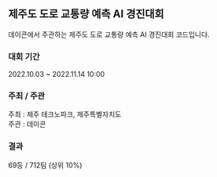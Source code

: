 ## 제주도 도로 교통량 예측 AI 경진대회
데이콘에서 주관하는 제주도 도로 교통량 예측 AI 경진대회 코드입니다.

### 대회 기간 
2022.10.03 ~ 2022.11.14 10:00

### 주최 / 주관 
주최 : 제주 테크노파크, 제주특별자치도     
주관 : 데이콘

### 결과
69등 / 712팀 (상위 10%)
